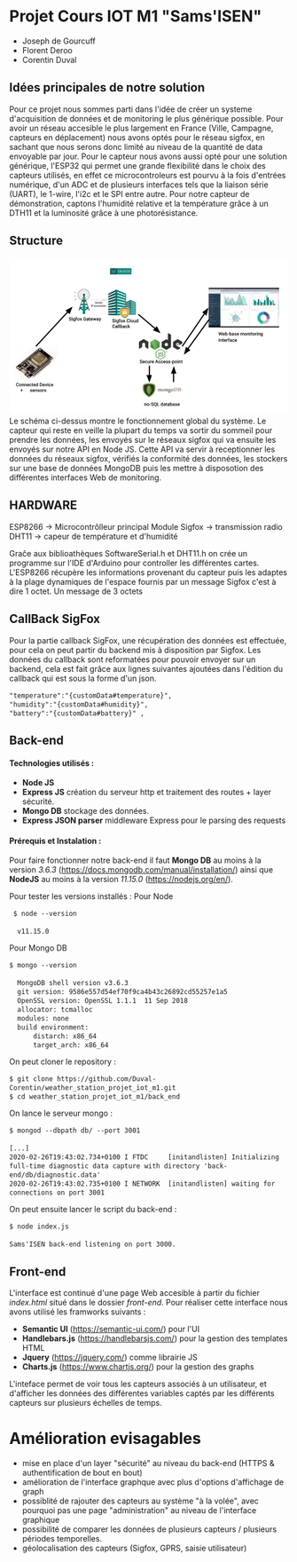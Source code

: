 # Projet Cours IOT M1 "Sams'ISEN"

* Joseph de Gourcuff
* Florent Deroo
* Corentin Duval

## Idées principales de notre solution 
Pour ce projet nous sommes parti dans l'idée de créer un systeme d'acquisition de données et de monitoring le plus générique possible. Pour avoir un réseau accesible le plus largement en France (Ville, Campagne, capteurs en déplacement) nous avons optés pour le réseau sigfox, en sachant que nous serons donc limité au niveau de la quantité de data envoyable par jour.
Pour le capteur nous avons aussi opté pour une solution générique, l'ESP32 qui permet une grande flexibilité dans le choix des capteurs utilisés, en effet ce microcontroleurs est pourvu à la fois d'entrées numérique, d'un ADC et de plusieurs interfaces tels que la liaison série (UART), le 1-wire, l'i2c et le SPI entre autre. Pour notre capteur de démonstration, captons l'humidité relative et la température grâce à un DTH11 et la luminosité grâce à une photorésistance.

## Structure
![alt text](schema.png)
Le schéma ci-dessus montre le fonctionnement global du système.
Le capteur qui reste en veille la plupart du temps va sortir du sommeil pour prendre les données, les envoyés sur le réseaux sigfox qui va ensuite les envoyés sur notre API en Node JS. Cette API va servir à receptionner les données du réseaux sigfox, vérifiés la conformité des données, les stockers sur une base de données MongoDB puis les mettre à disposotion des différentes interfaces Web de monitoring. 

## HARDWARE
ESP8266 -> Microcontrôlleur principal
Module Sigfox -> transmission radio
DHT11 -> capeur de température et d'humidité

Graĉe aux biblioathèques SoftwareSerial.h et DHT11.h on crée un programme sur l'IDE d'Arduino pour controller les différentes cartes.
L'ESP8266 récupère les informations provenant du capteur puis les adaptes à la plage dynamiques de l'espace fournis par un message Sigfox c'est à dire 1 octet.
Un message de 3 octets 

## CallBack SigFox

Pour la partie callback SigFox, une récupération des données est effectuée, pour cela on peut partir du backend mis à disposition par Sigfox.
Les données du callback sont reformatées pour pouvoir envoyer sur un backend, cela est fait grâce aux lignes suivantes ajoutées dans l'édition du callback qui est sous la forme d'un json.

```console
"temperature":"{customData#temperature}",
"humidity":"{customData#humidity}",
"battery":"{customData#battery}" ,
```

## Back-end 

#### Technologies utilisés : 

* **Node JS**
* **Express JS** création du serveur http et traitement des routes + layer sécurité.
* **Mongo DB** stockage des données. 
* **Express JSON parser** middleware Express pour le parsing des requests

#### Prérequis et Instalation : 

Pour faire fonctionner notre back-end il faut **Mongo DB** au moins à la version *3.6.3* (https://docs.mongodb.com/manual/installation/) ainsi que **NodeJS** au moins à la version *11.15.0* (https://nodejs.org/en/).

Pour tester les versions installés : 
Pour Node
```console
 $ node --version
 
  v11.15.0
```
Pour Mongo DB
```console
$ mongo --version

  MongoDB shell version v3.6.3
  git version: 9586e557d54ef70f9ca4b43c26892cd55257e1a5
  OpenSSL version: OpenSSL 1.1.1  11 Sep 2018
  allocator: tcmalloc
  modules: none
  build environment:
      distarch: x86_64
      target_arch: x86_64
```

On peut cloner le repository : 
```console
$ git clone https://github.com/Duval-Corentin/weather_station_projet_iot_m1.git
$ cd weather_station_projet_iot_m1/back_end
```
On lance le serveur mongo : 
```console
$ mongod --dbpath db/ --port 3001

[...]
2020-02-26T19:43:02.734+0100 I FTDC     [initandlisten] Initializing full-time diagnostic data capture with directory 'back-end/db/diagnostic.data'
2020-02-26T19:43:02.735+0100 I NETWORK  [initandlisten] waiting for connections on port 3001
```

On peut ensuite lancer le script du back-end : 
```console
$ node index.js

Sams'ISEN back-end listening on port 3000.
```
## Front-end
L'interface est continué d'une page Web accesible à partir du fichier *index.html* situé dans le dossier *front-end*. 
Pour réaliser cette interface nous avons utilisé les framworks suivants : 

* **Semantic UI** (https://semantic-ui.com/) pour l'UI
* **Handlebars.js** (https://handlebarsjs.com/) pour la gestion des templates HTML
* **Jquery** (https://jquery.com/) comme librairie JS
* **Charts.js** (https://www.chartjs.org/) pour la gestion des graphs

L'inteface permet de voir tous les capteurs associés à un utilisateur, et d'afficher les données des différentes variables captés par les différents capteurs sur plusieurs échelles de temps. 

# Amélioration evisagables

* mise en place d'un layer "sécurité" au niveau du back-end (HTTPS & authentification de bout en bout)
* amélioration de l'interface graphque avec plus d'options d'affichage de graph
* possiblité de rajouter des capteurs au système "à la volée", avec pourquoi pas une page "administration" au niveau de l'interface graphique
* possibilité de comparer les données de plusieurs capteurs / plusieurs périodes temporelles. 
* géolocalisation des capteurs (Sigfox, GPRS, saisie utilisateur)
